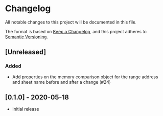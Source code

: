 # Changelog

All notable changes to this project will be documented in this file.

The format is based on [Keep a Changelog](https://keepachangelog.com/en/1.0.0/),
and this project adheres to [Semantic Versioning](https://semver.org/spec/v2.0.0.html).

## [Unreleased]

### Added
- Add properties on the memory comparison object for the range address and sheet name before and after a change (#24)

## [0.1.0] - 2020-05-18

- Initial release
